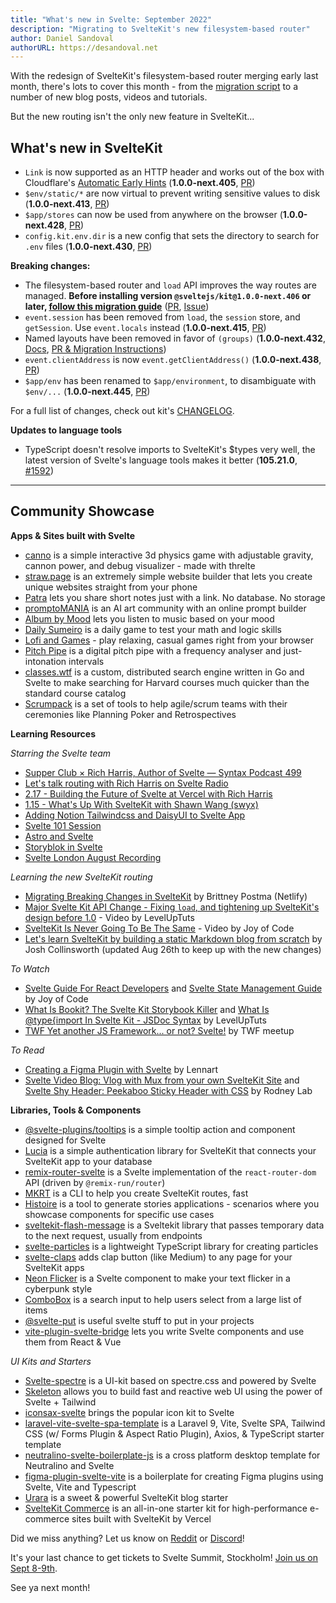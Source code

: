 ```yaml
---
title: "What's new in Svelte: September 2022"
description: "Migrating to SvelteKit's new filesystem-based router"
author: Daniel Sandoval
authorURL: https://desandoval.net
---
```


With the redesign of SvelteKit's filesystem-based router merging early last month, there's lots to cover this month - from the [migration script](https://github.com/sveltejs/kit/discussions/5774) to a number of new blog posts, videos and tutorials.

But the new routing isn't the only new feature in SvelteKit...

## What's new in SvelteKit
- `Link` is now supported as an HTTP header and works out of the box with Cloudflare's [Automatic Early Hints](https://github.com/sveltejs/kit/issues/5455) (**1.0.0-next.405**, [PR](https://github.com/sveltejs/kit/pull/5735))
- `$env/static/*` are now virtual to prevent writing sensitive values to disk (**1.0.0-next.413**, [PR](https://github.com/sveltejs/kit/pull/5825))
- `$app/stores` can now be used from anywhere on the browser (**1.0.0-next.428**, [PR](https://github.com/sveltejs/kit/pull/6100))
- `config.kit.env.dir` is a new config that sets the directory to search for `.env` files (**1.0.0-next.430**, [PR](https://github.com/sveltejs/kit/pull/6175))

**Breaking changes:**
- The filesystem-based router and `load` API improves the way routes are managed. **Before installing version `@sveltejs/kit@1.0.0-next.406` or later, [follow this migration guide](https://github.com/sveltejs/kit/discussions/5774)** ([PR](https://github.com/sveltejs/kit/pull/5778), [Issue](https://github.com/sveltejs/kit/discussions/5748))
- `event.session` has been removed from `load`, the `session` store, and `getSession`. Use `event.locals` instead (**1.0.0-next.415**, [PR](https://github.com/sveltejs/kit/pull/5946))
- Named layouts have been removed in favor of `(groups)` (**1.0.0-next.432**, [Docs](https://kit.svelte.dev/docs/advanced-routing#advanced-layouts), [PR & Migration Instructions](https://github.com/sveltejs/kit/pull/6174))
- `event.clientAddress` is now `event.getClientAddress()` (**1.0.0-next.438**, [PR](https://github.com/sveltejs/kit/pull/6237))
- `$app/env` has been renamed to `$app/environment`, to disambiguate with `$env/...` (**1.0.0-next.445**, [PR](https://github.com/sveltejs/kit/pull/6334))

For a full list of changes, check out kit's [CHANGELOG](https://github.com/sveltejs/kit/blob/master/packages/kit/CHANGELOG.md).

**Updates to language tools**
- TypeScript doesn't resolve imports to SvelteKit's $types very well, the latest version of Svelte's language tools makes it better (**105.21.0**, [#1592](https://github.com/sveltejs/language-tools/pull/1592))


---

## Community Showcase

**Apps & Sites built with Svelte**
- [canno](https://twitter.com/a_warnes/status/1556724034959818754?s=20&t=RyKWALPByqMT5A_PkLtUew) is a simple interactive 3d physics game with adjustable gravity, cannon power, and debug visualizer - made with threlte
- [straw.page](https://straw.page/) is an extremely simple website builder that lets you create unique websites straight from your phone
- [Patra](https://patra.webjeda.com/) lets you share short notes just with a link. No database. No storage
- [promptoMANIA](https://promptomania.com/) is an AI art community with an online prompt builder
- [Album by Mood](https://www.albumbymood.com/) lets you listen to music based on your mood
- [Daily Sumeiro](https://digivaux.com/sumeiro/daily/) is a daily game to test your math and logic skills
- [Lofi and Games](https://www.lofiandgames.com/) - play relaxing, casual games right from your browser
- [Pitch Pipe](https://github.com/joelgibson/pitch-pipe) is a digital pitch pipe with a frequency analyser and just-intonation intervals
- [classes.wtf](https://github.com/ekzhang/classes.wtf) is a custom, distributed search engine written in Go and Svelte to make searching for Harvard courses much quicker than the standard course catalog
- [Scrumpack](https://scrumpack.io/) is a set of tools to help agile/scrum teams with their ceremonies like Planning Poker and Retrospectives

**Learning Resources**

_Starring the Svelte team_
- [Supper Club × Rich Harris, Author of Svelte — Syntax Podcast 499](https://syntax.fm/show/499/supper-club-rich-harris-author-of-svelte)
- [Let's talk routing with Rich Harris on Svelte Radio](https://www.svelteradio.com/episodes/lets-talk-routing-with-rich-harris)
- [2.17 - Building the Future of Svelte at Vercel with Rich Harris](https://www.youtube.com/watch?v=F1sSUDVoij4)
- [1.15 - What's Up With SvelteKit with Shawn Wang (swyx)](https://www.youtube.com/watch?v=xLhuUShkYkM)
- [Adding Notion Tailwindcss and DaisyUI to Svelte App](https://www.youtube.com/watch?v=l4sbqrY0XGk)
- [Svelte 101 Session](https://www.youtube.com/watch?v=IIeBERpyxx4)
- [Astro and Svelte](https://www.youtube.com/watch?v=iYKKg-50Gm4)
- [Storyblok in Svelte](https://www.youtube.com/watch?v=xXHFRzqUxoE)
- [Svelte London August Recording](https://www.youtube.com/watch?v=ua6gE2zPulw)

_Learning the new SvelteKit routing_
- [Migrating Breaking Changes in SvelteKit](https://www.netlify.com/blog/migrating-breaking-changes-in-sveltekit/) by Brittney Postma (Netlify)
- [Major Svelte Kit API Change - Fixing `load`, and tightening up SvelteKit's design before 1.0](https://www.youtube.com/watch?v=OUGn7VifUCg) - Video by LevelUpTuts
- [SvelteKit Is Never Going To Be The Same](https://www.youtube.com/watch?v=eVFcGA-15LA) - Video by Joy of Code
- [Let's learn SvelteKit by building a static Markdown blog from scratch](https://joshcollinsworth.com/blog/build-static-sveltekit-markdown-blog) by Josh Collinsworth (updated Aug 26th to keep up with the new changes)

_To Watch_
- [Svelte Guide For React Developers](https://www.youtube.com/watch?v=uWDBEUkTRGk) and [Svelte State Management Guide](https://www.youtube.com/watch?v=4dDjQiOVrOo) by Joy of Code
- [What Is Bookit? The Svelte Kit Storybook Killer](https://www.youtube.com/watch?v=aOBGhvggsq0) and [What Is @type{import In Svelte Kit - JSDoc Syntax](https://www.youtube.com/watch?v=y0DvJTVO65M) by LevelUpTuts
- [TWF Yet another JS Framework... or not? Svelte!](https://www.youtube.com/watch?app=desktop&v=nT8QtDBIKZA) by TWF meetup


_To Read_
- [Creating a Figma Plugin with Svelte](https://www.lekoarts.de/javascript/creating-a-figma-plugin-with-svelte) by Lennart
- [Svelte Video Blog: Vlog with Mux from your own SvelteKit Site](https://plus.rodneylab.com/tutorials/svelte-video-blog) and [Svelte Shy Header: Peekaboo Sticky Header with CSS](https://rodneylab.com/svelte-shy-header/) by Rodney Lab


**Libraries, Tools & Components**
- [@svelte-plugins/tooltips](https://github.com/svelte-plugins/tooltips) is a simple tooltip action and component designed for Svelte
- [Lucia](https://github.com/pilcrowOnPaper/lucia-sveltekit) is a simple authentication library for SvelteKit that connects your SvelteKit app to your database
- [remix-router-svelte](https://github.com/brophdawg11/remix-routers/tree/main/packages/svelte) is a Svelte implementation of the `react-router-dom` API (driven by `@remix-run/router`)
- [MKRT](https://github.com/j4w8n/mkrt) is a CLI to help you create SvelteKit routes, fast
- [Histoire](https://histoire.dev/guide/) is a tool to generate stories applications - scenarios where you showcase components for specific use cases
- [sveltekit-flash-message](https://www.npmjs.com/package/sveltekit-flash-message) is a Sveltekit library that passes temporary data to the next request, usually from endpoints
- [svelte-particles](https://github.com/matteobruni/tsparticles#svelte) is a lightweight TypeScript library for creating particles
- [svelte-claps](https://github.com/bufgix/svelte-claps) adds clap button (like Medium) to any page for your SvelteKit apps
- [Neon Flicker](https://svelte.dev/repl/fd5e3b2be7da42fe8afddf89661af7d7?version=3.49.0) is a Svelte component to make your text flicker in a cyberpunk style
- [ComboBox](https://svelte.dev/repl/144f22d18c6943abb1fdd00f13e23fde?version=3.49.0) is a search input to help users select from a large list of items
- [@svelte-put](https://github.com/vnphanquang/svelte-put) is useful svelte stuff to put in your projects
- [vite-plugin-svelte-bridge](https://github.com/joshnuss/vite-plugin-svelte-bridge) lets you write Svelte components and use them from React & Vue

_UI Kits and Starters_
- [Svelte-spectre](https://github.com/basf/svelte-spectre) is a UI-kit based on spectre.css and powered by Svelte
- [Skeleton](https://skeleton.brainandbonesllc.com/) allows you to build fast and reactive web UI using the power of Svelte + Tailwind
- [iconsax-svelte](https://www.npmjs.com/package/iconsax-svelte) brings the popular icon kit to Svelte
- [laravel-vite-svelte-spa-template](https://github.com/NukeJS/laravel-vite-svelte-spa-template) is a Laravel 9, Vite, Svelte SPA, Tailwind CSS (w/ Forms Plugin & Aspect Ratio Plugin), Axios, & TypeScript starter template
- [neutralino-svelte-boilerplate-js](https://github.com/Raffaele/neutralino-svelte-boilerplate-js) is a cross platform desktop template for Neutralino and Svelte 
- [figma-plugin-svelte-vite](https://github.com/candidosales/figma-plugin-svelte-vite) is a boilerplate for creating Figma plugins using Svelte, Vite and Typescript
- [Urara](https://github.com/importantimport/urara) is a sweet & powerful SvelteKit blog starter
- [SvelteKit Commerce](https://vercel.com/templates/svelte/sveltekit-commerce) is an all-in-one starter kit for high-performance e-commerce sites built with SvelteKit by Vercel

Did we miss anything? Let us know on [Reddit](https://www.reddit.com/r/sveltejs/) or [Discord](https://discord.com/invite/yy75DKs)!

It's your last chance to get tickets to Svelte Summit, Stockholm! [Join us on Sept 8-9th](https://www.sveltesummit.com/).

See ya next month!
